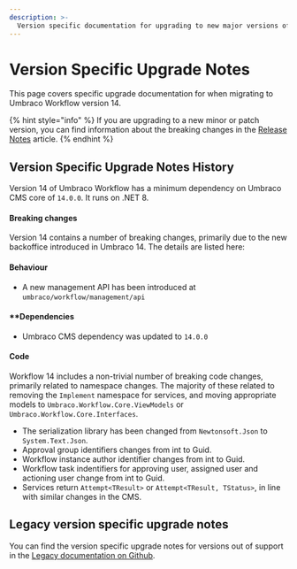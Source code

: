 ```yaml
---
description: >-
  Version specific documentation for upgrading to new major versions of Umbraco Workflow.
---
```


# Version Specific Upgrade Notes

This page covers specific upgrade documentation for when migrating to Umbraco Workflow version 14.

{% hint style="info" %}
If you are upgrading to a new minor or patch version, you can find information about the breaking changes in the [Release Notes](../release-notes.md) article.
{% endhint %}

## Version Specific Upgrade Notes History

Version 14 of Umbraco Workflow has a minimum dependency on Umbraco CMS core of `14.0.0`. It runs on .NET 8.

#### **Breaking changes**

Version 14 contains a number of breaking changes, primarily due to the new backoffice introduced in Umbraco 14. The details are listed here:

#### **Behaviour**

* A new management API has been introduced at `umbraco/workflow/management/api`

#### **Dependencies

* Umbraco CMS dependency was updated to `14.0.0`

#### **Code**

Workflow 14 includes a non-trivial number of breaking code changes, primarily related to namespace changes. The majority of these related to removing the `Implement` namespace for services, and moving appropriate models to `Umbraco.Workflow.Core.ViewModels` or `Umbraco.Workflow.Core.Interfaces`.

* The serialization library has been changed from `Newtonsoft.Json` to `System.Text.Json`.
* Approval group identifiers changes from int to Guid.
* Workflow instance author identifier changes from int to Guid.
* Workflow task indentifiers for approving user, assigned user and actioning user change from int to Guid.
* Services return `Attempt<TResult>` or `Attempt<TResult, TStatus>`, in line with similar changes in the CMS.

## Legacy version specific upgrade notes

You can find the version specific upgrade notes for versions out of support in the [Legacy documentation on Github](https://github.com/umbraco/UmbracoDocs/tree/umbraco-eol-versions).&#x20;
